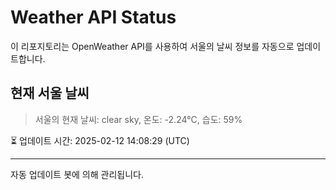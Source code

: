 
# Weather API Status

이 리포지토리는 OpenWeather API를 사용하여 서울의 날씨 정보를 자동으로 업데이트합니다.

## 현재 서울 날씨
> 서울의 현재 날씨: clear sky, 온도: -2.24°C, 습도: 59%

⏳ 업데이트 시간: 2025-02-12 14:08:29 (UTC)

---
자동 업데이트 봇에 의해 관리됩니다.
